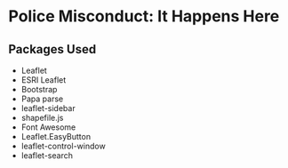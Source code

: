 # Police Misconduct: It Happens Here

## Packages Used
- Leaflet
- ESRI Leaflet
- Bootstrap
- Papa parse
- leaflet-sidebar
- shapefile.js
- Font Awesome
- Leaflet.EasyButton
- leaflet-control-window
- leaflet-search
